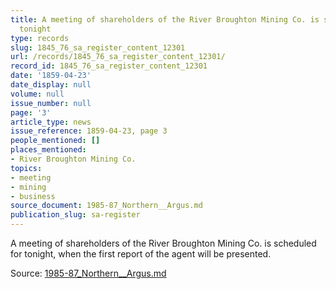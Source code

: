```yaml
---
title: A meeting of shareholders of the River Broughton Mining Co. is scheduled for
  tonight
type: records
slug: 1845_76_sa_register_content_12301
url: /records/1845_76_sa_register_content_12301/
record_id: 1845_76_sa_register_content_12301
date: '1859-04-23'
date_display: null
volume: null
issue_number: null
page: '3'
article_type: news
issue_reference: 1859-04-23, page 3
people_mentioned: []
places_mentioned:
- River Broughton Mining Co.
topics:
- meeting
- mining
- business
source_document: 1985-87_Northern__Argus.md
publication_slug: sa-register
---
```


A meeting of shareholders of the River Broughton Mining Co. is scheduled for tonight, when the first report of the agent will be presented.

Source: [1985-87_Northern__Argus.md](/downloads/markdown/1985-87_Northern__Argus.md)
